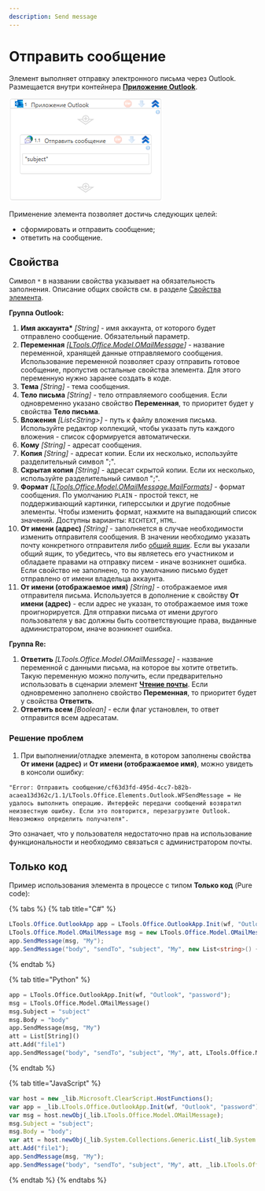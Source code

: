 ```yaml
---
description: Send message
---
```


# Отправить сообщение

Элемент выполняет отправку электронного письма через Outlook. Размещается внутри контейнера [**Приложение Outlook**](https://docs.primo-rpa.ru/primo-rpa/g_elements/el_basic/els_outlook).

![](<../../../.gitbook/assets1/outlook-send-message.png>)

Применение элемента позволяет достичь следующих целей:
- сформировать и отправить сообщение;
- ответить на сообщение.


## Свойства
Символ `*` в названии свойства указывает на обязательность заполнения. Описание общих свойств см. в разделе [Свойства элемента](https://docs.primo-rpa.ru/primo-rpa/primo-studio/process/elements#svoistva-elementa).

**Группа Outlook:** 

1. **Имя аккаунта\*** *[String]* - имя аккаунта, от которого будет отправлено сообщение. Обязательный параметр.
2. **Переменная** *[[LTools.Office.Model.OMailMessage](https://docs.primo-rpa.ru/primo-rpa/g_elements/el_basic/els_mail/datatypes/omailmessage)]* - название переменной, хранящей данные отправляемого сообщения. Использование переменной позволяет сразу отправить готовое сообщение, пропустив остальные свойства элемента. Для этого переменную нужно заранее создать в коде.
3. **Тема** *[String]* - тема сообщения. 
4. **Тело письма** *[String]* - тело отправляемого сообщения. Если одновременно указано свойство **Переменная**, то приоритет будет у свойства **Тело письма**.
5. **Вложения** *[List\<String>]* - путь к файлу вложения письма. Используйте редактор коллекций, чтобы указать путь каждого вложения - список сформируется автоматически.
6. **Кому** *[String]* - адресат сообщения.
7. **Копия** *[String]* - адресат копии. Если их несколько, используйте разделительный символ ";".
8. **Скрытая копия** *[String]* - адресат скрытой копии. Если их несколько, используйте разделительный символ ";".
9. **Формат** *[[LTools.Office.Model.OMailMessage.MailFormats](https://docs.primo-rpa.ru/primo-rpa/g_elements/el_basic/els_mail/datatypes/mailformats)]* - формат сообщения. По умолчанию `PLAIN` - простой текст, не поддерживающий картинки, гиперссылки и другие подобные элементы. Чтобы изменить формат, нажмите на выпадающий список значений. Доступны варианты: `RICHTEXT`, `HTML`.
10. **От имени (адрес)** *[String]* - заполняется в случае необходимости изменить отправителя сообщения. В значении необходимо указать почту конкретного отправителя либо [общий ящик](https://support.microsoft.com/ru-ru/office/%D0%BE%D1%82%D0%BA%D1%80%D1%8B%D1%82%D0%B8%D0%B5-%D0%B8-%D0%B8%D1%81%D0%BF%D0%BE%D0%BB%D1%8C%D0%B7%D0%BE%D0%B2%D0%B0%D0%BD%D0%B8%D0%B5-%D0%BE%D0%B1%D1%89%D0%B5%D0%B3%D0%BE-%D0%BF%D0%BE%D1%87%D1%82%D0%BE%D0%B2%D0%BE%D0%B3%D0%BE-%D1%8F%D1%89%D0%B8%D0%BA%D0%B0-%D0%B2-outlook-d94a8e9e-21f1-4240-808b-de9c9c088afd). Если вы указали общий ящик, то убедитесь, что вы являетесь его участником и обладаете правами на отправку писем - иначе  возникнет ошибка. Если свойство не заполнено, то по умолчанию письмо будет отправлено от имени владельца аккаунта.
11. **От имени (отображаемое имя)** *[String]* - отображаемое имя отправителя письма. Используется в дополнение к свойству **От имени (адрес)** - если адрес не указан, то отображаемое имя тоже проигнорируется. Для отправки письма от имени другого пользователя у вас должны быть соответствующие права, выданные администратором, иначе возникнет ошибка.

**Группа Re:**

1. **Ответить** *[LTools.Office.Model.OMailMessage]* - название переменной с данными письма, на которое вы хотите ответить. Такую переменную можно получить, если предварительно использовать в сценарии элемент [**Чтение почты**](https://docs.primo-rpa.ru/primo-rpa/g_elements/el_basic/els_outlook/el_outlook_readmail). Если одновременно заполнено свойство **Переменная**, то приоритет будет у свойства **Ответить**.                                   
2. **Ответить всем** *[Boolean]* - если флаг установлен, то ответ отправится всем адресатам.


### Решение проблем 

1. При выполнении/отладке элемента, в котором заполнены свойства **От имени (адрес)** и **От имени (отображаемое имя)**, можно увидеть в консоли ошибку:
```
"Error: Отправить сообщение/cf63d3fd-495d-4cc7-b82b-acaea13d362c/1.1/LTools.Office.Elements.Outlook.WFSendMessage = Не удалось выполнить операцию. Интерфейс передачи сообщений возвратил неизвестную ошибку. Если это повторится, перезагрузите Outlook. Невозможно определить получателя".
```

Это означает, что у пользователя недостаточно прав на использование функциональности и необходимо связаться с администратором почты.


## Только код
Пример использования элемента в процессе с типом **Только код** (Pure code):

{% tabs %}
{% tab title="C#" %}
```csharp
LTools.Office.OutlookApp app = LTools.Office.OutlookApp.Init(wf, "Outlook", "password");
LTools.Office.Model.OMailMessage msg = new LTools.Office.Model.OMailMessage() { Subject = "subject", Body = "body" };
app.SendMessage(msg, "My");
app.SendMessage("body", "sendTo", "subject", "My", new List<string>() { "file1" }, LTools.Office.Model.OMailMessage.MailFormats.HTML);
```
{% endtab %}

{% tab title="Python" %}
```python
app = LTools.Office.OutlookApp.Init(wf, "Outlook", "password");
msg = LTools.Office.Model.OMailMessage() 
msg.Subject = "subject"
msg.Body = "body"
app.SendMessage(msg, "My")
att = List[String]()
att.Add("file1")
app.SendMessage("body", "sendTo", "subject", "My", att, LTools.Office.Model.OMailMessage.MailFormats.HTML)
```
{% endtab %}

{% tab title="JavaScript" %}
```javascript
var host = new _lib.Microsoft.ClearScript.HostFunctions();
var app = _lib.LTools.Office.OutlookApp.Init(wf, "Outlook", "password");
var msg = host.newObj(_lib.LTools.Office.Model.OMailMessage); 
msg.Subject = "subject";
msg.Body = "body";
var att = host.newObj(_lib.System.Collections.Generic.List(_lib.System.String));
att.Add("file1");
app.SendMessage(msg, "My");
app.SendMessage("body", "sendTo", "subject", "My", att, _lib.LTools.Office.Model.OMailMessage.MailFormats.HTML);
```
{% endtab %}
{% endtabs %}



